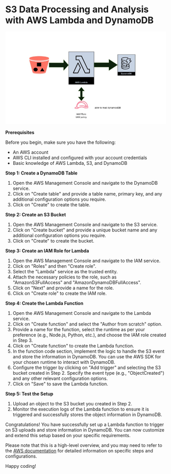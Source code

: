  # S3 Data Processing and Analysis with AWS Lambda and DynamoDB

 ![Flowchart](Lambda_function.png)

**Prerequisites**


Before you begin, make sure you have the following:

- An AWS account
- AWS CLI installed and configured with your account credentials
- Basic knowledge of AWS Lambda, S3, and DynamoDB

**Step 1: Create a DynamoDB Table**

1. Open the AWS Management Console and navigate to the DynamoDB service.
2. Click on "Create table" and provide a table name, primary key, and any additional configuration options you require.
3. Click on "Create" to create the table.

**Step 2: Create an S3 Bucket**

1. Open the AWS Management Console and navigate to the S3 service.
2. Click on "Create bucket" and provide a unique bucket name and any additional configuration options you require.
3. Click on "Create" to create the bucket.

**Step 3: Create an IAM Role for Lambda**

1. Open the AWS Management Console and navigate to the IAM service.
2. Click on "Roles" and then "Create role".
3. Select the "Lambda" service as the trusted entity.
4. Attach the necessary policies to the role, such as "AmazonS3FullAccess" and "AmazonDynamoDBFullAccess".
5. Click on "Next" and provide a name for the role.
6. Click on "Create role" to create the IAM role.

**Step 4: Create the Lambda Function**

1. Open the AWS Management Console and navigate to the Lambda service.
2. Click on "Create function" and select the "Author from scratch" option.
3. Provide a name for the function, select the runtime as per your preference (e.g., Node.js, Python, etc.), and choose the IAM role created in Step 3.
4. Click on "Create function" to create the Lambda function.
5. In the function code section, implement the logic to handle the S3 event and store the information in DynamoDB. You can use the AWS SDK for your chosen runtime to interact with DynamoDB.
6. Configure the trigger by clicking on "Add trigger" and selecting the S3 bucket created in Step 2. Specify the event type (e.g., "ObjectCreated") and any other relevant configuration options.
7. Click on "Save" to save the Lambda function.

**Step 5: Test the Setup**

1. Upload an object to the S3 bucket you created in Step 2.
2. Monitor the execution logs of the Lambda function to ensure it is triggered and successfully stores the object information in DynamoDB.

Congratulations! You have successfully set up a Lambda function to trigger on S3 uploads and store information in DynamoDB. You can now customize and extend this setup based on your specific requirements.

Please note that this is a high-level overview, and you may need to refer to the [AWS documentation](https://aws.amazon.com/documentation/) for detailed information on specific steps and configurations.

Happy coding!